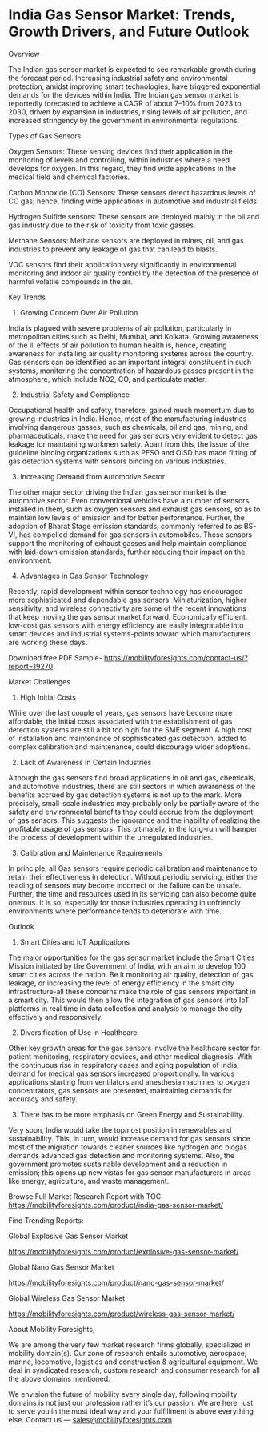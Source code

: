 # India Gas Sensor Market: Trends, Growth Drivers, and Future Outlook

Overview

The Indian gas sensor market is expected to see remarkable growth during the forecast period. Increasing industrial safety and environmental protection, amidst improving smart technologies, have triggered exponential demands for the devices within India. The Indian gas sensor market is reportedly forecasted to achieve a CAGR of about 7–10% from 2023 to 2030, driven by expansion in industries, rising levels of air pollution, and increased stringency by the government in environmental regulations.

Types of Gas Sensors

Oxygen Sensors: These sensing devices find their application in the monitoring of levels and controlling, within industries where a need develops for oxygen. In this regard, they find wide applications in the medical field and chemical factories.

Carbon Monoxide (CO) Sensors: These sensors detect hazardous levels of CO gas; hence, finding wide applications in automotive and industrial fields.

Hydrogen Sulfide sensors: These sensors are deployed mainly in the oil and gas industry due to the risk of toxicity from toxic gasses.

Methane Sensors: Methane sensors are deployed in mines, oil, and gas industries to prevent any leakage of gas that can lead to blasts.

VOC sensors find their application very significantly in environmental monitoring and indoor air quality control by the detection of the presence of harmful volatile compounds in the air.

Key Trends

1. Growing Concern Over Air Pollution

India is plagued with severe problems of air pollution, particularly in metropolitan cities such as Delhi, Mumbai, and Kolkata. Growing awareness of the ill effects of air pollution to human health is, hence, creating awareness for installing air quality monitoring systems across the country. Gas sensors can be identified as an important integral constituent in such systems, monitoring the concentration of hazardous gasses present in the atmosphere, which include NO2, CO, and particulate matter.

2. Industrial Safety and Compliance

Occupational health and safety, therefore, gained much momentum due to growing industries in India. Hence, most of the manufacturing industries involving dangerous gasses, such as chemicals, oil and gas, mining, and pharmaceuticals, make the need for gas sensors very evident to detect gas leakage for maintaining workmen safety. Apart from this, the issue of the guideline binding organizations such as PESO and OISD has made fitting of gas detection systems with sensors binding on various industries.

3. Increasing Demand from Automotive Sector

The other major sector driving the Indian gas sensor market is the automotive sector. Even conventional vehicles have a number of sensors installed in them, such as oxygen sensors and exhaust gas sensors, so as to maintain low levels of emission and for better performance. Further, the adoption of Bharat Stage emission standards, commonly referred to as BS-VI, has compelled demand for gas sensors in automobiles. These sensors support the monitoring of exhaust gasses and help maintain compliance with laid-down emission standards, further reducing their impact on the environment.

4. Advantages in Gas Sensor Technology

Recently, rapid development within sensor technology has encouraged more sophisticated and dependable gas sensors. Miniaturization, higher sensitivity, and wireless connectivity are some of the recent innovations that keep moving the gas sensor market forward. Economically efficient, low-cost gas sensors with energy efficiency are easily integratable into smart devices and industrial systems-points toward which manufacturers are working these days.

Download free PDF Sample- https://mobilityforesights.com/contact-us/?report=19270

Market Challenges

1. High Initial Costs

While over the last couple of years, gas sensors have become more affordable, the initial costs associated with the establishment of gas detection systems are still a bit too high for the SME segment. A high cost of installation and maintenance of sophisticated gas detection, added to complex calibration and maintenance, could discourage wider adoptions.

2. Lack of Awareness in Certain Industries

Although the gas sensors find broad applications in oil and gas, chemicals, and automotive industries, there are still sectors in which awareness of the benefits accrued by gas detection systems is not up to the mark. More precisely, small-scale industries may probably only be partially aware of the safety and environmental benefits they could accrue from the deployment of gas sensors. This suggests the ignorance and the inability of realizing the profitable usage of gas sensors. This ultimately, in the long-run will hamper the process of development within the unregulated industries.

3. Calibration and Maintenance Requirements

In principle, all Gas sensors require periodic calibration and maintenance to retain their effectiveness in detection. Without periodic servicing, either the reading of sensors may become incorrect or the failure can be unsafe. Further, the time and resources used in its servicing can also become quite onerous. It is so, especially for those industries operating in unfriendly environments where performance tends to deteriorate with time.

Outlook

1. Smart Cities and IoT Applications

The major opportunities for the gas sensor market include the Smart Cities Mission initiated by the Government of India, with an aim to develop 100 smart cities across the nation. Be it monitoring air quality, detection of gas leakage, or increasing the level of energy efficiency in the smart city infrastructure-all these concerns make the role of gas sensors important in a smart city. This would then allow the integration of gas sensors into IoT platforms in real time in data collection and analysis to manage the city effectively and responsively.

2. Diversification of Use in Healthcare

Other key growth areas for the gas sensors involve the healthcare sector for patient monitoring, respiratory devices, and other medical diagnosis. With the continuous rise in respiratory cases and aging population of India, demand for medical gas sensors increased proportionally. In various applications starting from ventilators and anesthesia machines to oxygen concentrators, gas sensors are presented, maintaining demands for accuracy and safety.

3. There has to be more emphasis on Green Energy and Sustainability.

Very soon, India would take the topmost position in renewables and sustainability. This, in turn, would increase demand for gas sensors since most of the migration towards cleaner sources like hydrogen and biogas demands advanced gas detection and monitoring systems. Also, the government promotes sustainable development and a reduction in emission; this opens up new vistas for gas sensor manufacturers in areas like energy, agriculture, and waste management.

Browse Full Market Research Report with TOC https://mobilityforesights.com/product/india-gas-sensor-market/

Find Trending Reports:

Global Explosive Gas Sensor Market

https://mobilityforesights.com/product/explosive-gas-sensor-market/

Global Nano Gas Sensor Market

https://mobilityforesights.com/product/nano-gas-sensor-market/

Global Wireless Gas Sensor Market

https://mobilityforesights.com/product/wireless-gas-sensor-market/

About Mobility Foresights,

We are among the very few market research firms globally, specialized in mobility domain(s). Our zone of research entails automotive, aerospace, marine, locomotive, logistics and construction & agricultural equipment. We deal in syndicated research, custom research and consumer research for all the above domains mentioned.

We envision the future of mobility every single day, following mobility domains is not just our profession rather it’s our passion. We are here, just to serve you in the most ideal way and your fulfillment is above everything else. Contact us — sales@mobilityforesights.com
